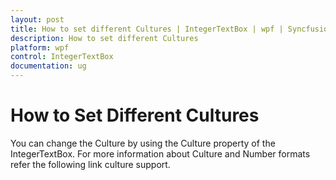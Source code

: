 ```yaml
---
layout: post
title: How to set different Cultures | IntegerTextBox | wpf | Syncfusion
description: How to set different Cultures     
platform: wpf
control: IntegerTextBox 
documentation: ug
---
```


# How to Set Different Cultures

You can change the Culture by using the Culture property of the IntegerTextBox. For more information about Culture and Number formats refer the following link culture support.
